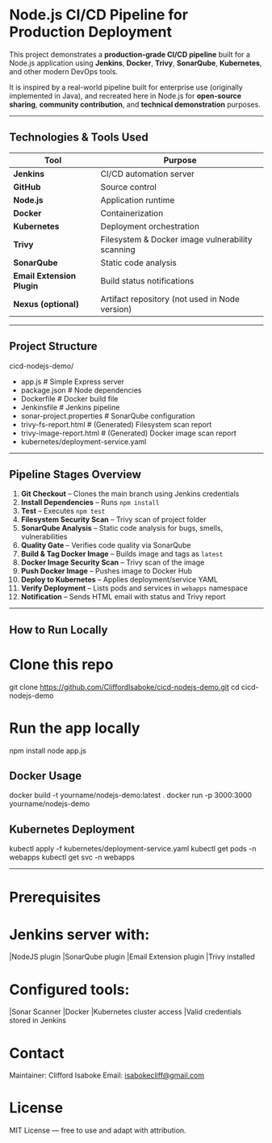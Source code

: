 # Node.js CI/CD Pipeline for Production Deployment

This project demonstrates a **production-grade CI/CD pipeline** built for a Node.js application using **Jenkins**, **Docker**, **Trivy**, **SonarQube**, **Kubernetes**, and other modern DevOps tools.

It is inspired by a real-world pipeline built for enterprise use (originally implemented in Java), and recreated here in Node.js for **open-source sharing**, **community contribution**, and **technical demonstration** purposes.

---

## Technologies & Tools Used

| Tool | Purpose |
|------|---------|
| **Jenkins** | CI/CD automation server |
| **GitHub** | Source control |
| **Node.js** | Application runtime |
| **Docker** | Containerization |
| **Kubernetes** | Deployment orchestration |
| **Trivy** | Filesystem & Docker image vulnerability scanning |
| **SonarQube** | Static code analysis |
| **Email Extension Plugin** | Build status notifications |
| **Nexus (optional)** | Artifact repository (not used in Node version) |

---

## Project Structure

cicd-nodejs-demo/
- app.js # Simple Express server
- package.json # Node dependencies
- Dockerfile # Docker build file
- Jenkinsfile # Jenkins pipeline
- sonar-project.properties # SonarQube configuration
- trivy-fs-report.html # (Generated) Filesystem scan report
- trivy-image-report.html # (Generated) Docker image scan report
- kubernetes/deployment-service.yaml


---

## Pipeline Stages Overview

1. **Git Checkout** – Clones the main branch using Jenkins credentials  
2. **Install Dependencies** – Runs `npm install`  
3. **Test** – Executes `npm test`  
4. **Filesystem Security Scan** – Trivy scan of project folder  
5. **SonarQube Analysis** – Static code analysis for bugs, smells, vulnerabilities  
6. **Quality Gate** – Verifies code quality via SonarQube  
7. **Build & Tag Docker Image** – Builds image and tags as `latest`  
8. **Docker Image Security Scan** – Trivy scan of the image  
9. **Push Docker Image** – Pushes image to Docker Hub  
10. **Deploy to Kubernetes** – Applies deployment/service YAML  
11. **Verify Deployment** – Lists pods and services in `webapps` namespace  
12. **Notification** – Sends HTML email with status and Trivy report

---

## How to Run Locally


# Clone this repo
git clone https://github.com/CliffordIsaboke/cicd-nodejs-demo.git
cd cicd-nodejs-demo

# Run the app locally
npm install
node app.js

## Docker Usage
docker build -t yourname/nodejs-demo:latest .
docker run -p 3000:3000 yourname/nodejs-demo

## Kubernetes Deployment
kubectl apply -f kubernetes/deployment-service.yaml
kubectl get pods -n webapps
kubectl get svc -n webapps


---


# Prerequisites
# Jenkins server with:
|NodeJS plugin
|SonarQube plugin
|Email Extension plugin
|Trivy installed


# Configured tools:
|Sonar Scanner
|Docker
|Kubernetes cluster access
|Valid credentials stored in Jenkins

# Contact
Maintainer: Clifford Isaboke
Email: isabokecliff@gmail.com

# License
MIT License — free to use and adapt with attribution.



